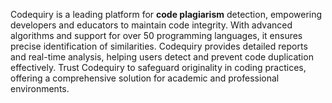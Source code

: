 Codequiry is a leading platform for **code plagiarism** detection, empowering developers and educators to maintain code integrity. With advanced algorithms and support for over 50 programming languages, it ensures precise identification of similarities. Codequiry provides detailed reports and real-time analysis, helping users detect and prevent code duplication effectively. Trust Codequiry to safeguard originality in coding practices, offering a comprehensive solution for academic and professional environments.








<!--
**CodequiryUS/CodequiryUS** is a ✨ _special_ ✨ repository because its `README.md` (this file) appears on your GitHub profile.

Here are some ideas to get you started:

- 🔭 I’m currently working on ...
- 🌱 I’m currently learning ...
- 👯 I’m looking to collaborate on ...
- 🤔 I’m looking for help with ...
- 💬 Ask me about ...
- 📫 How to reach me: ...
- 😄 Pronouns: ...
- ⚡ Fun fact: ...
-->
